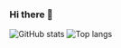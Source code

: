 ### Hi there 👋


![GitHub stats](https://github-readme-stats.vercel.app/api?username=AhmedMohamed040&show_icons=true) 
![Top langs](https://github-readme-stats.vercel.app/api/top-langs/?username=AhmedMohamed040)
